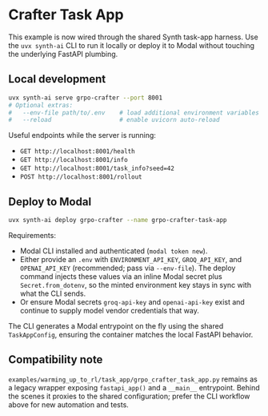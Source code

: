 # Crafter Task App

This example is now wired through the shared Synth task-app harness. Use the
`uvx synth-ai` CLI to run it locally or deploy it to Modal without touching the
underlying FastAPI plumbing.

## Local development
```bash
uvx synth-ai serve grpo-crafter --port 8001
# Optional extras:
#   --env-file path/to/.env    # load additional environment variables
#   --reload                   # enable uvicorn auto-reload
```

Useful endpoints while the server is running:
- `GET http://localhost:8001/health`
- `GET http://localhost:8001/info`
- `GET http://localhost:8001/task_info?seed=42`
- `POST http://localhost:8001/rollout`

## Deploy to Modal
```bash
uvx synth-ai deploy grpo-crafter --name grpo-crafter-task-app
```

Requirements:
- Modal CLI installed and authenticated (`modal token new`).
- Either provide an `.env` with `ENVIRONMENT_API_KEY`, `GROQ_API_KEY`, and `OPENAI_API_KEY`
  (recommended; pass via `--env-file`). The deploy command injects these values via an inline
  Modal secret plus `Secret.from_dotenv`, so the minted environment key stays in sync with
  what the CLI sends.
- Or ensure Modal secrets `groq-api-key` and `openai-api-key` exist and continue to supply
  model vendor credentials that way.

The CLI generates a Modal entrypoint on the fly using the shared
`TaskAppConfig`, ensuring the container matches the local FastAPI behavior.

## Compatibility note
`examples/warming_up_to_rl/task_app/grpo_crafter_task_app.py` remains as a
legacy wrapper exposing `fastapi_app()` and a `__main__` entrypoint. Behind the
scenes it proxies to the shared configuration; prefer the CLI workflow above
for new automation and tests.
